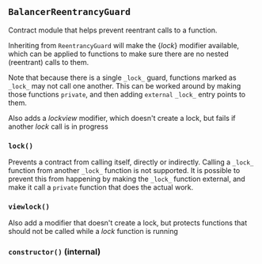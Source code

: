 ## `BalancerReentrancyGuard`



Contract module that helps prevent reentrant calls to a function.

Inheriting from `ReentrancyGuard` will make the {_lock_} modifier
available, which can be applied to functions to make sure there are no nested
(reentrant) calls to them.

Note that because there is a single `_lock_` guard, functions marked as
`_lock_` may not call one another. This can be worked around by making
those functions `private`, and then adding `external` `_lock_` entry
points to them.

Also adds a _lockview_ modifier, which doesn't create a lock, but fails
  if another _lock_ call is in progress

### `lock()`



Prevents a contract from calling itself, directly or indirectly.
Calling a `_lock_` function from another `_lock_`
function is not supported. It is possible to prevent this from happening
by making the `_lock_` function external, and make it call a
`private` function that does the actual work.

### `viewlock()`



Also add a modifier that doesn't create a lock, but protects functions that
     should not be called while a _lock_ function is running


### `constructor()` (internal)






